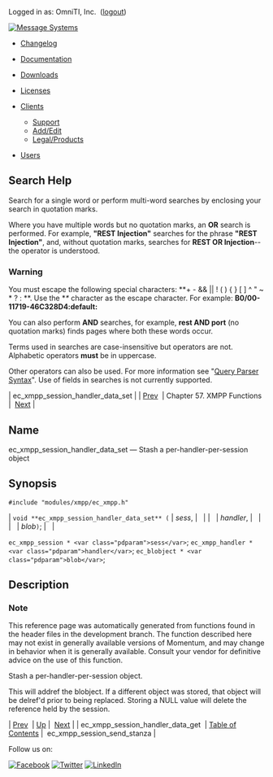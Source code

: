 Logged in as: OmniTI, Inc.  ([logout](https://support.messagesystems.com/logout.php))

[![Message Systems](https://support.messagesystems.com/images/ms-white205.png)](https://support.messagesystems.com/start.php) 

*   [Changelog](https://support.messagesystems.com/start.php?show=changelog)
*   [Documentation](https://support.messagesystems.com/docs/)
*   [Downloads](https://support.messagesystems.com/start.php)

*   [Licenses](https://support.messagesystems.com/license_summary.php)
*   <a href="">Clients</a>
    *   [Support](https://support.messagesystems.com/cs.php)
    *   [Add/Edit](https://support.messagesystems.com/edit_client.php)
    *   [Legal/Products](https://support.messagesystems.com/edit_products.php)
*   [Users](https://support.messagesystems.com/edit_customer.php)

## Search Help

Search for a single word or perform multi-word searches by enclosing your search in quotation marks.

Where you have multiple words but no quotation marks, an **OR** search is performed. For example, **"REST Injection"** searches for the phrase **"REST Injection"**, and, without quotation marks, searches for **REST OR Injection**--the operator is understood.

### Warning

You must escape the following special characters: **+ - && || ! ( ) { } [ ] ^ " ~ * ? : \**. Use the **\** character as the escape character. For example: **B0/00-11719-46C328D4\:default\:**

You can also perform **AND** searches, for example, **rest AND port** (no quotation marks) finds pages where both these words occur.

Terms used in searches are case-insensitive but operators are not. Alphabetic operators **must** be in uppercase.

Other operators can also be used. For more information see "[Query Parser Syntax](https://lucene.apache.org/core/old_versioned_docs/versions/3_0_0/queryparsersyntax.html)". Use of fields in searches is not currently supported.

| ec_xmpp_session_handler_data_set |
| [Prev](apis.ec_xmpp_session_handler_data_get.php)  | Chapter 57. XMPP Functions |  [Next](apis.ec_xmpp_session_send_stanza.php) |

<a name="apis.ec_xmpp_session_handler_data_set"></a>
## Name

ec_xmpp_session_handler_data_set — Stash a per-handler-per-session object

## Synopsis

`#include "modules/xmpp/ec_xmpp.h"`

| `void **ec_xmpp_session_handler_data_set** (` | <var class="pdparam">sess</var>, |   |
|   | <var class="pdparam">handler</var>, |   |
|   | <var class="pdparam">blob</var>`)`; |   |

`ec_xmpp_session * <var class="pdparam">sess</var>`;
`ec_xmpp_handler * <var class="pdparam">handler</var>`;
`ec_blobject * <var class="pdparam">blob</var>`;<a name="idp37202256"></a>
## Description

### Note

This reference page was automatically generated from functions found in the header files in the development branch. The function described here may not exist in generally available versions of Momentum, and may change in behavior when it is generally available. Consult your vendor for definitive advice on the use of this function.

Stash a per-handler-per-session object.

This will addref the blobject. If a different object was stored, that object will be delref'd prior to being replaced. Storing a NULL value will delete the reference held by the session.

| [Prev](apis.ec_xmpp_session_handler_data_get.php)  | [Up](xmpp.php) |  [Next](apis.ec_xmpp_session_send_stanza.php) |
| ec_xmpp_session_handler_data_get  | [Table of Contents](index.php) |  ec_xmpp_session_send_stanza |

Follow us on:

[![Facebook](https://support.messagesystems.com/images/icon-facebook.png)](http://www.facebook.com/messagesystems) [![Twitter](https://support.messagesystems.com/images/icon-twitter.png)](http://twitter.com/#!/MessageSystems) [![LinkedIn](https://support.messagesystems.com/images/icon-linkedin.png)](http://www.linkedin.com/company/message-systems)